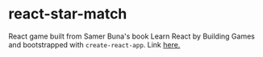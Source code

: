 # react-star-match

React game built from Samer Buna's book Learn React by Building Games and bootstrapped with `create-react-app`. Link [here.](https://l0rdcafe.github.io/react-star-match)